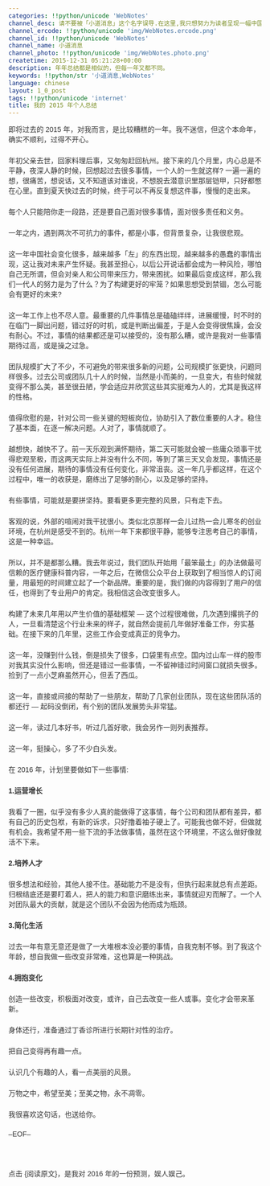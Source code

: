 ```yaml
---
categories: !!python/unicode 'WebNotes'
channel_desc: 请不要被「小道消息」这个名字误导.在这里,我只想努力为读者呈现一幅中国互联网的清明上河图.
channel_ercode: !!python/unicode 'img/WebNotes.ercode.png'
channel_id: !!python/unicode 'WebNotes'
channel_name: 小道消息
channel_photo: !!python/unicode 'img/WebNotes.photo.png'
createtime: 2015-12-31 05:21:28+00:00
description: 年年总结都是相似的，但每一年又都不同。
keywords: !!python/str '小道消息,WebNotes'
language: chinese
layout: 1_0_post
tags: !!python/unicode 'internet'
title: 我的 2015 年个人总结
---
```

<div class="rich_media_content" id="js_content">
<p style="font-family: Avenir, sans-serif; border: 0px; margin-top: 2px; margin-bottom: 22px; outline: 0px; color: rgb(51, 51, 51); white-space: normal;">
         即将过去的 2015 年，对我而言，是比较糟糕的一年。我不迷信，但这个本命年，确实不顺利，过得不开心。
        </p>
<p style="font-family: Avenir, sans-serif; border: 0px; margin-top: 2px; margin-bottom: 22px; outline: 0px; color: rgb(51, 51, 51); white-space: normal;">
         年初父亲去世，回家料理后事，又匆匆赶回杭州。接下来的几个月里，内心总是不平静，夜深人静的时候，回想起过去很多事情，一个人的一生就这样? 一遍一遍的想，很痛苦，想说话，又不知道该对谁说，不想脱去潜意识里那层铠甲，只好都憋在心里。直到夏天快过去的时候，终于可以不再反复想这件事，慢慢的走出来。
        </p>
<p style="font-family: Avenir, sans-serif; border: 0px; margin-top: 2px; margin-bottom: 22px; outline: 0px; color: rgb(51, 51, 51); white-space: normal;">
         每个人只能陪你走一段路，还是要自己面对很多事情，面对很多责任和义务。
        </p>
<p style="font-family: Avenir, sans-serif; border: 0px; margin-top: 2px; margin-bottom: 22px; outline: 0px; color: rgb(51, 51, 51); white-space: normal;">
<span style="color: rgb(51, 51, 51); font-family: Avenir, sans-serif;">
          一年之内，遇到两次不可抗力的事件，都是小事，但背景复杂，让我很悲观。
         </span>
</p>
<p style="font-family: Avenir, sans-serif; border: 0px; margin-top: 2px; margin-bottom: 22px; outline: 0px; color: rgb(51, 51, 51); white-space: normal;">
         这一年中国社会变化很多，越来越多「左」的东西出现，越来越多的愚蠢的事情出现，这让我对未来产生怀疑。我甚至担心，以后公开说话都会成为一种风险，哪怕自己无所谓，但会对亲人和公司带来压力，带来困扰。如果最后变成这样，那么我们一代人的努力是为了什么？为了构建更好的牢笼？如果思想受到禁锢，怎么可能会有更好的未来?
        </p>
<p style="font-family: Avenir, sans-serif; border: 0px; margin-top: 2px; margin-bottom: 22px; outline: 0px; color: rgb(51, 51, 51); white-space: normal;">
         这一年工作上也不尽人意。最重要的几件事情总是磕磕绊绊，进展缓慢，时不时的在临门一脚出问题，错过好的时机，或是判断出偏差，于是人会变得很焦躁，会没有耐心。不过，事情的结果都还是可以接受的，没有那么糟，或许是我对一些事情期待过高，或是操之过急。
        </p>
<p style="font-family: Avenir, sans-serif; border: 0px; margin-top: 2px; margin-bottom: 22px; outline: 0px; color: rgb(51, 51, 51); white-space: normal;">
         团队规模扩大了不少，不可避免的带来很多新的问题，公司规模扩张更快，问题同样很多。过去公司或团队几十人的时候，当然是小而美的，一旦变大，有些时候就变得不那么美，甚至很丑陋，学会适应并欣赏这些其实挺难为人的，尤其是我这样的性格。
        </p>
<p style="font-family: Avenir, sans-serif; border: 0px; margin-top: 2px; margin-bottom: 22px; outline: 0px; color: rgb(51, 51, 51); white-space: normal;">
         值得欣慰的是，针对公司一些关键的短板岗位，协助引入了数位重要的人才。稳住了基本面，在逐一解决问题。人对了，事情就顺了。
        </p>
<p style="font-family: Avenir, sans-serif; border: 0px; margin-top: 2px; margin-bottom: 22px; outline: 0px; color: rgb(51, 51, 51); white-space: normal;">
         越想快，越快不了。前一天乐观到满怀期待，第二天可能就会被一些庸众琐事干扰得悲观至极，而这两天实际上并没有什么不同，等到了第三天又会发现，事情还是没有任何进展，期待的事情没有任何变化，非常沮丧。这一年几乎都这样，在这个过程中，唯一的收获是，磨练出了足够的耐心，以及足够的坚持。
        </p>
<p style="font-family: Avenir, sans-serif; border: 0px; margin-top: 2px; margin-bottom: 22px; outline: 0px; color: rgb(51, 51, 51); white-space: normal;">
         有些事情，可能就是要拼坚持。要看更多更完整的风景，只有走下去。
        </p>
<p style="font-family: Avenir, sans-serif; border: 0px; margin-top: 2px; margin-bottom: 22px; outline: 0px; color: rgb(51, 51, 51); white-space: normal;">
         客观的说，外部的喧闹对我干扰很小。类似北京那样一会儿过热一会儿寒冬的创业环境，在杭州是感受不到的。杭州一年下来都很平静，能够专注思考自己的事情，这是一种幸运。
        </p>
<p style="font-family: Avenir, sans-serif; border: 0px; margin-top: 2px; margin-bottom: 22px; outline: 0px; color: rgb(51, 51, 51); white-space: normal;">
         所以，并不是都那么糟。我去年说过，我们团队开始用「最笨最土」的办法做最可信赖的医疗健康科普内容，一年之后，在微信公众平台上获取到了相当惊人的订阅量，用最短的时间建立起了一个新品牌。重要的是，我们做的内容得到了用户的信任，也得到了专业用户的肯定。我相信这会改变很多人。
        </p>
<p style="font-family: Avenir, sans-serif; border: 0px; margin-top: 2px; margin-bottom: 22px; outline: 0px; color: rgb(51, 51, 51); white-space: normal;">
         构建了未来几年用以产生价值的基础框架 — 这个过程很难做，几次遇到撂挑子的人，一旦看清楚这个行业未来的样子，就自然会提前几年做好准备工作，夯实基础。在接下来的几年里，这些工作会变成真正的竞争力。
        </p>
<p style="font-family: Avenir, sans-serif; border: 0px; margin-top: 2px; margin-bottom: 22px; outline: 0px; color: rgb(51, 51, 51); white-space: normal;">
         这一年，没赚到什么钱，倒是损失了很多，口袋里有点空。国内过山车一样的股市对我其实没什么影响，但还是错过一些事情，一不留神错过时间窗口就损失很多。捡到了一点小芝麻虽然开心，但丢了西瓜。
        </p>
<p style="font-family: Avenir, sans-serif; border: 0px; margin-top: 2px; margin-bottom: 22px; outline: 0px; color: rgb(51, 51, 51); white-space: normal;">
         这一年，直接或间接的帮助了一些朋友，帮助了几家创业团队，现在这些团队活的都还行 — 起码没倒闭，有个别的团队发展势头非常猛。
        </p>
<p style="font-family: Avenir, sans-serif; border: 0px; margin-top: 2px; margin-bottom: 22px; outline: 0px; color: rgb(51, 51, 51); white-space: normal;">
         这一年，读过几本好书，听过几首好歌，我会另作一则列表推荐。
        </p>
<p style="font-family: Avenir, sans-serif; border: 0px; margin-top: 2px; margin-bottom: 22px; outline: 0px; color: rgb(51, 51, 51); white-space: normal;">
         这一年，挺操心，多了不少白头发。
        </p>
<p style="font-family: Avenir, sans-serif; border: 0px; margin-top: 2px; margin-bottom: 22px; outline: 0px; color: rgb(51, 51, 51); white-space: normal;">
         在 2016 年，计划里要做如下一些事情:
        </p>
<p style="font-family: Avenir, sans-serif; border: 0px; margin-top: 2px; margin-bottom: 22px; outline: 0px; color: rgb(51, 51, 51); white-space: normal;">
<strong>
          1.运营增长
         </strong>
</p>
<p style="font-family: Avenir, sans-serif; border: 0px; margin-top: 2px; margin-bottom: 22px; outline: 0px; color: rgb(51, 51, 51); white-space: normal;">
         我看了一圈，似乎没有多少人真的能做得了这事情，每个公司和团队都有差异，都有自己的历史包袱，有新的诉求，只好撸着袖子硬上了。可能我也做不好，但做就有机会。我希望不用一些下流的手法做事情，虽然在这个环境里，不这么做好像就活不下来。
        </p>
<p style="font-family: Avenir, sans-serif; border: 0px; margin-top: 2px; margin-bottom: 22px; outline: 0px; color: rgb(51, 51, 51); white-space: normal;">
<strong>
          2.培养人才
         </strong>
</p>
<p style="font-family: Avenir, sans-serif; border: 0px; margin-top: 2px; margin-bottom: 22px; outline: 0px; color: rgb(51, 51, 51); white-space: normal;">
         很多想法和经验，其他人接不住。基础能力不是没有，但执行起来就总有点差距。归根结底还是要盯着人，把人的能力和意识磨练出来，事情就迎刃而解了。一个人对团队最大的贡献，就是这个团队不会因为他而成为瓶颈。
        </p>
<p style="font-family: Avenir, sans-serif; border: 0px; margin-top: 2px; margin-bottom: 22px; outline: 0px; color: rgb(51, 51, 51); white-space: normal;">
<strong>
          3.简化生活
         </strong>
</p>
<p style="font-family: Avenir, sans-serif; border: 0px; margin-top: 2px; margin-bottom: 22px; outline: 0px; color: rgb(51, 51, 51); white-space: normal;">
         过去一年有意无意还是做了一大堆根本没必要的事情，自我克制不够。到了我这个年龄，想自我做一些改变非常难，这也算是一种挑战。
        </p>
<p style="font-family: Avenir, sans-serif; border: 0px; margin-top: 2px; margin-bottom: 22px; outline: 0px; color: rgb(51, 51, 51); white-space: normal;">
<strong>
          4.拥抱变化
         </strong>
</p>
<p style="font-family: Avenir, sans-serif; border: 0px; margin-top: 2px; margin-bottom: 22px; outline: 0px; color: rgb(51, 51, 51); white-space: normal;">
         创造一些改变，积极面对改变，或许，自己去改变一些人或事。变化才会带来革新。
        </p>
<p style="font-family: Avenir, sans-serif; border: 0px; margin-top: 2px; margin-bottom: 22px; outline: 0px; color: rgb(51, 51, 51); white-space: normal;">
         身体还行，准备通过丁香诊所进行长期针对性的治疗。
        </p>
<p style="font-family: Avenir, sans-serif; border: 0px; margin-top: 2px; margin-bottom: 22px; outline: 0px; color: rgb(51, 51, 51); white-space: normal;">
         把自己变得再有趣一点。
        </p>
<p style="font-family: Avenir, sans-serif; border: 0px; margin-top: 2px; margin-bottom: 22px; outline: 0px; color: rgb(51, 51, 51); white-space: normal;">
         认识几个有趣的人，看一点美丽的风景。
        </p>
<p style="font-family: Avenir, sans-serif; border: 0px; margin-top: 2px; margin-bottom: 22px; outline: 0px; color: rgb(51, 51, 51); white-space: normal;">
         万物之中，希望至美；至美之物，永不凋零。
        </p>
<p style="font-family: Avenir, sans-serif; border: 0px; margin-top: 2px; margin-bottom: 22px; outline: 0px; color: rgb(51, 51, 51); white-space: normal;">
         我很喜欢这句话，也送给你。
        </p>
<p style="font-family: Avenir, sans-serif; border: 0px; margin-top: 2px; margin-bottom: 22px; outline: 0px; color: rgb(51, 51, 51); white-space: normal;">
         –EOF–
        </p>
<p style="font-family: Avenir, sans-serif; border: 0px; margin-top: 2px; margin-bottom: 22px; outline: 0px; color: rgb(51, 51, 51); white-space: normal;">
<br/>
</p>
<p style="font-family: Avenir, sans-serif; border: 0px; margin-top: 2px; margin-bottom: 22px; outline: 0px; color: rgb(51, 51, 51); white-space: normal;">
         点击 {阅读原文}，是我对 2016 年的一份预测，娱人娱己。
        </p>
</div>